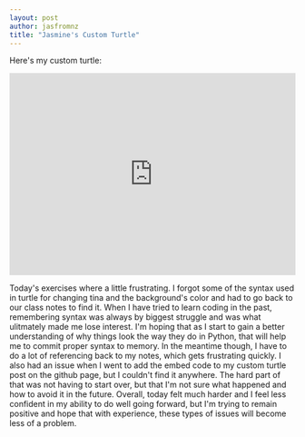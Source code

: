 ```yaml
---
layout: post
author: jasfromnz
title: "Jasmine's Custom Turtle"
---
```

Here's my custom turtle:
<iframe src="https://trinket.io/embed/python/c5c2e1e841" width="100%" height="356" frameborder="0" marginwidth="0" marginheight="0" allowfullscreen></iframe>

Today's exercises where a little frustrating. I forgot some of the syntax used in turtle for changing tina and the background's color and had to go back to our class notes to find it. When I have tried to learn coding in the past, remembering syntax was always by biggest struggle and was what ulitmately made me lose interest. I'm hoping that as I start to gain a better understanding of why things look the way they do in Python, that will help me to commit proper syntax to memory. In the meantime though, I have to do a lot of referencing back to my notes, which gets frustrating quickly. I also had an issue when I went to add the embed code to my custom turtle post on the github page, but I couldn't find it anywhere. The hard part of that was not having to start over, but that I'm not sure what happened and how to avoid it in the future. Overall, today felt much harder and I feel less confident in my ability to do well going forward, but I'm trying to remain positive and hope that with experience, these types of issues will become less of a problem.
